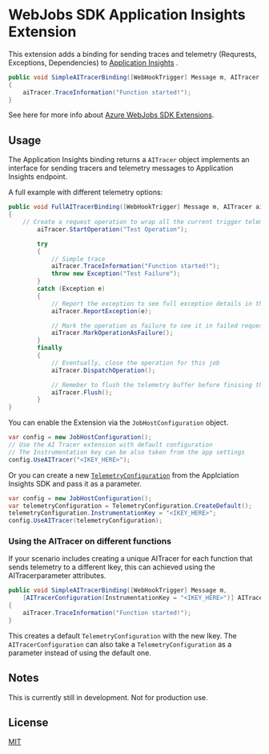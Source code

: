 # WebJobs SDK Application Insights Extension

This extension adds a binding for sending traces and telemetry (Requrests, Exceptions, Dependencies) to [Application Insights](https://azure.microsoft.com/en-us/services/application-insights/) .

```C#
public void SimpleAITracerBinding([WebHookTrigger] Message m, AITracer aiTracer)
{
    aiTracer.TraceInformation("Function started!");
}
```

See here for more info about [Azure WebJobs SDK Extensions](https://github.com/Azure/azure-webjobs-sdk-extensions).

## Usage

The Application Insights binding returns a `AITracer` object implements an interface for sending tracers and telemetry messages to Application Insights endpoint.

A full example with different telemetry options:

```C#
public void FullAITracerBinding([WebHookTrigger] Message m, AITracer aiTracer)
{
    // Create a request operation to wrap all the current trigger telemetry under a single group (i.e. Operation)
        aiTracer.StartOperation("Test Operation");

        try
        {
            // Simple trace
            aiTracer.TraceInformation("Function started!");
            throw new Exception("Test Failure");
        }
        catch (Exception e)
        {
            // Report the exception to see full exception details in the Application Insights portal (including full Stack Trace)
            aiTracer.ReportException(e);

            // Mark the operation as failure to see it in failed requests section
            aiTracer.MarkOperationAsFailure();
        }
        finally
        {
            // Eventually, close the operation for this job
            aiTracer.DispatchOperation();

            // Remeber to flush the telemetry buffer before finising the job
            aiTracer.Flush();
        }
}
```

You can enable the Extension via the `JobHostConfiguration` object.
```C#
var config = new JobHostConfiguration();
// Use the AI Tracer extension with default configuration
// The Instrumentation key can be also taken from the app settings
config.UseAITracer("<IKEY_HERE>");
```

Or you can create a new [`TelemetryConfiguration`](https://github.com/Microsoft/ApplicationInsights-dotnet/blob/37cec526194b833f7cd676f25eafd985dd88d3fa/src/Core/Managed/Shared/Extensibility/TelemetryConfiguration.cs) from the Applciation Insights SDK and pass it as a parameter.
```C#
var config = new JobHostConfiguration();
var telemetryConfiguration = TelemetryConfiguration.CreateDefault();
telemetryConfiguration.InstrumentationKey = "<IKEY_HERE>";
config.UseAITracer(telemetryConfiguration);
```

### Using the AITracer on different functions

If your scenario includes creating a unique AITracer for each function that sends telemetry to a different Ikey, this can achieved using the AITracerparameter attributes.

```C#
public void SimpleAITracerBinding([WebHookTrigger] Message m,
    [AITracerConfiguration(InstrumentationKey = "<IKEY_HERE>")] AITracer aiTracer)
{
    aiTracer.TraceInformation("Function started!");
}
```

This creates a default `TelemetryConfiguration` with the new Ikey. The `AITracerConfiguration` can also take a `TelemetryConfiguration` as a parameter instead of using the default one. 

## Notes

This is currently still in development. Not for production use.

## License

[MIT](LICENSE)